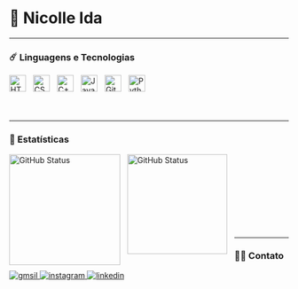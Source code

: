 # 🌌 Nicolle Ida

---

### ☄️ Linguagens e Tecnologias

<img 
    align="left" 
    alt="HTML"
    title="HTML" 
    width="30px" 
    style="padding-right: 10px;" 
    src="https://cdn.jsdelivr.net/gh/devicons/devicon@latest/icons/html5/html5-original.svg" 
/>
<img 
    align="left" 
    alt="CSS" 
    title="CSS"
    width="30px" 
    style="padding-right: 10px;" 
    src="https://cdn.jsdelivr.net/gh/devicons/devicon@latest/icons/css3/css3-original.svg" 
/>
<img 
    align="left" 
    alt="C++" 
    title="C++"
    width="30px" 
    style="padding-right: 10px;" 
    src="https://cdn.jsdelivr.net/gh/devicons/devicon@latest/icons/cplusplus/cplusplus-original.svg" 
/>
<img 
    align="left" 
    alt="JavaScript" 
    title="JavaScript"
    width="30px" 
    style="padding-right: 10px;" 
    src="https://cdn.jsdelivr.net/gh/devicons/devicon@latest/icons/javascript/javascript-original.svg" 
/>
<img 
    align="left" 
    alt="Git" 
    title="Git"
    width="30px" 
    style="padding-right: 10px;" 
    src="https://cdn.jsdelivr.net/gh/devicons/devicon@latest/icons/git/git-original.svg" 
/>
<img 
    align="left" 
    alt="Python" 
    title="Python"
    width="30px" 
    style="padding-right: 10px;" 
    src="https://cdn.jsdelivr.net/gh/devicons/devicon@latest/icons/python/python-original.svg" 
/>

<br></br>
<br></br>

---

### 🔭 Estatísticas

<img 
    align="left"
    alt="GitHub Status"
    height="200" 
    style="padding-right: 10px;" 
    src="https://github-readme-stats.vercel.app/api?username=NicolleIdaM&show_icons=true&theme=tokyonight&include_all_commits-true&locale=pt-br" 
/>

<img 
    align="left"
    alt="GitHub Status"
    height="180" 
    style="padding-right: 10px;" 
    src="https://github-readme-stats.vercel.app/api/top-langs/?username=NicolleIdaM&theme=tokyonight&custom_title=Tecnologias&langs_count=9" 
/>

<br></br>
<br></br>
<br></br>
<br></br>

---

### 👩‍🚀 Contato
<p align="left">
    <a href="mailto:nicolleidamuller@gmail.com">
        <img
            alt="gmsil"
            src="https://img.shields.io/badge/Gmail-D14836?style=for-the-badge&logo=gmail&logoColor=white"
        />
    </a>
    <a href="https://www.instagram.com/nicollemidaa?igsh=MWc2Ynh2YXY4ZzZzeA==">
        <img
            alt="instagram"
            src="https://img.shields.io/badge/Instagram-E4405F?style=for-the-badge&logo=instagram&logoColor=white"
        />
    </a>
    <a href="www.linkedin.com/in/nicolle-ida-72a002267">
        <img
            alt="linkedin"
            src="https://img.shields.io/badge/LinkedIn-0077B5?style=for-the-badge&logo=linkedin&logoColor=white"
        />
    </a>
</p>
